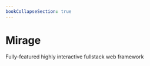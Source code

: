 ```yaml
---
bookCollapseSection: true
---
```


# Mirage

Fully-featured highly interactive fullstack web framework